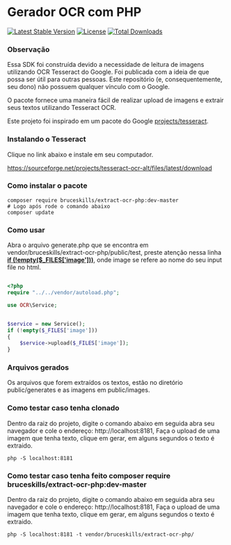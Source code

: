 # Gerador OCR com PHP

[![Latest Stable Version](https://poser.pugx.org/bruceskills/extract-ocr-php/v)](//packagist.org/packages/bruceskills/extract-ocr-php)
[![License](https://poser.pugx.org/bruceskills/extract-ocr-php/license)](//packagist.org/packages/bruceskills/extract-ocr-php)
[![Total Downloads](https://poser.pugx.org/bruceskills/extract-ocr-php/downloads)](//packagist.org/packages/bruceskills/extract-ocr-php)

### Observação
Essa SDK foi construída devido a necessidade de leitura de imagens utilizando OCR Tesseract do Google. Foi publicada com a ideia de que possa ser útil para outras pessoas. Este repositório (e, consequentemente, seu dono) não possuem qualquer vínculo com o Google.

O pacote fornece uma maneira fácil de realizar upload de imagens e extrair seus textos utilizando Tesseract OCR. 

Este projeto foi inspirado em um pacote do Google [projects/tesseract](https://opensource.google/projects/tesseract).


### Instalando o Tesseract
Clique no link abaixo e instale em seu computador.

https://sourceforge.net/projects/tesseract-ocr-alt/files/latest/download

### Como instalar o pacote
```
composer require bruceskills/extract-ocr-php:dev-master
# Logo após rode o comando abaixo
composer update
```

### Como usar
Abra o arquivo generate.php que se encontra em vendor/bruceskills/extract-ocr-php/public/test, preste atenção nessa linha <b><u>if (!empty($_FILES['image']))</u></b>, onde image se refere ao nome do seu input file no html.
```php

<?php
require "../../vendor/autoload.php";

use OCR\Service;


$service = new Service();
if (!empty($_FILES['image']))
{
    $service->upload($_FILES['image']);
}
```

### Arquivos gerados
Os arquivos que forem extraídos os textos, estão no diretório public/generates e as imagens em public/images.


### Como testar caso tenha clonado
Dentro da raiz do projeto, digite o comando abaixo em seguida abra seu navegador e cole o endereço: http://localhost:8181, Faça o upload de uma imagem que tenha texto, clique em gerar, em alguns segundos o texto é extraido.
```
php -S localhost:8181
```

### Como testar caso tenha feito composer require bruceskills/extract-ocr-php:dev-master
Dentro da raiz do projeto, digite o comando abaixo em seguida abra seu navegador e cole o endereço: http://localhost:8181, Faça o upload de uma imagem que tenha texto, clique em gerar, em alguns segundos o texto é extraido.
```
php -S localhost:8181 -t vendor/bruceskills/extract-ocr-php/
```
